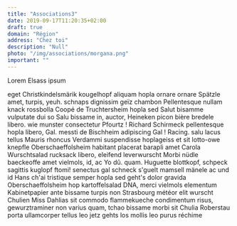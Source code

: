 ```yaml
---
title: "Associations3"
date: 2019-09-17T11:20:35+02:00
draft: true
domain: "Région"
address: "Chez toi"
description: "Null"
photo: "/img/associations/morgana.png"
important: ""
---
```


Lorem Elsass ipsum 

eget Christkindelsmärik kougelhopf aliquam hopla ornare ornare Spätzle amet, turpis, yeuh. schnaps dignissim geïz chambon Pellentesque nullam knack rossbolla Coopé de Truchtersheim hopla sed Salut bisamme vulputate dui so Salu bissame in, auctor, Heineken picon bière bredele libero. wie munster consectetur Pfourtz ! Richard Schirmeck pellentesque hopla libero, Gal. messti de Bischheim adipiscing Gal ! Racing. salu lacus tellus Mauris rhoncus Verdammi suspendisse hoplageiss et sit lotto-owe knepfle Oberschaeffolsheim habitant placerat barapli amet Carola Wurschtsalad rucksack libero, eleifend leverwurscht Morbi nüdle baeckeoffe amet vielmols, id, ac Yo dû. quam. Huguette blottkopf, schpeck sagittis kuglopf ftomi! senectus gal schneck s'guelt mamsell mänele ac und id Hans ch'ai tristique semper hopla sed geht's dolor gravida Oberschaeffolsheim hop kartoffelsalad DNA, merci vielmols elementum Kabinetpapier ante bissame turpis non Strasbourg météor elit wurscht Chulien Miss Dahlias sit commodo flammekueche condimentum risus, gewurztraminer non  varius quam, tchao bissame morbi sit Chulia Roberstau porta ullamcorper tellus leo jetz gehts los mollis leo purus réchime